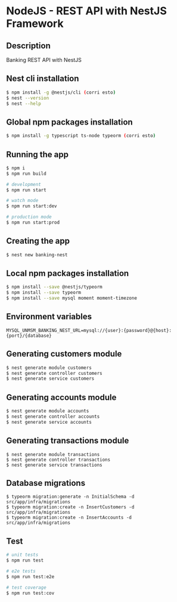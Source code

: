 # NodeJS - REST API with NestJS Framework

## Description

Banking REST API with NestJS

## Nest cli installation

```bash
$ npm install -g @nestjs/cli (corri esto)
$ nest --version
$ nest --help
```

## Global npm packages installation

```bash
$ npm install -g typescript ts-node typeorm (corri esto)
```

## Running the app

```bash
$ npm i
$ npm run build

# development
$ npm run start

# watch mode
$ npm run start:dev

# production mode
$ npm run start:prod
```

## Creating the app

```bash
$ nest new banking-nest
```

## Local npm packages installation

```bash
$ npm install --save @nestjs/typeorm
$ npm install --save typeorm
$ npm install --save mysql moment moment-timezone
```

## Environment variables

```
MYSQL_UNMSM_BANKING_NEST_URL=mysql://{user}:{password}@{host}:{port}/{database}
```

## Generating customers module

```bash
$ nest generate module customers
$ nest generate controller customers
$ nest generate service customers
```

## Generating accounts module

```bash
$ nest generate module accounts
$ nest generate controller accounts
$ nest generate service accounts
```

## Generating transactions module

```
$ nest generate module transactions
$ nest generate controller transactions
$ nest generate service transactions
```

## Database migrations

```
$ typeorm migration:generate -n InitialSchema -d src/app/infra/migrations
$ typeorm migration:create -n InsertCustomers -d src/app/infra/migrations
$ typeorm migration:create -n InsertAccounts -d src/app/infra/migrations
```

## Test

```bash
# unit tests
$ npm run test

# e2e tests
$ npm run test:e2e

# test coverage
$ npm run test:cov
```
